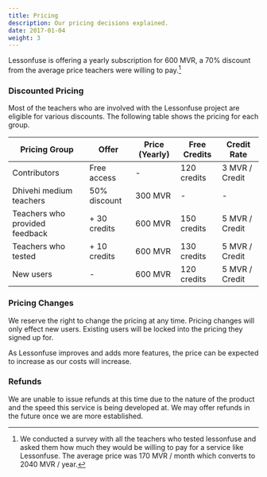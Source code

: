 ```yaml
---
title: Pricing
description: Our pricing decisions explained.
date: 2017-01-04
weight: 3
---
```


Lessonfuse is offering a yearly subscription for 600 MVR, a 70% discount from the average price teachers were willing to pay.[^1]

[^1]: We conducted a survey with all the teachers who tested lessonfuse and asked them how much they would be willing to pay for a service like Lessonfuse. The average price was 170 MVR / month which converts to 2040 MVR / year.

### Discounted Pricing

Most of the teachers who are involved with the Lessonfuse project are eligible for various discounts. The following table shows the pricing for each group.

| Pricing Group                  | Offer        | Price (Yearly) | Free Credits | Credit Rate    |
| ------------------------------ | ------------ | -------------- | ------------ | -------------- |
| Contributors                   | Free access  | -              | 120 credits  | 3 MVR / Credit |
| Dhivehi medium teachers        | 50% discount | 300 MVR        | -            | -              |
| Teachers who provided feedback | + 30 credits | 600 MVR        | 150 credits  | 5 MVR / Credit |
| Teachers who tested            | + 10 credits | 600 MVR        | 130 credits  | 5 MVR / Credit |
| New users                      | -            | 600 MVR        | 120 credits  | 5 MVR / Credit |

### Pricing Changes

We reserve the right to change the pricing at any time. Pricing changes will only effect new users. Existing users will be locked into the pricing they signed up for.

As Lessonfuse improves and adds more features, the price can be expected to increase as our costs will increase.

### Refunds

We are unable to issue refunds at this time due to the nature of the product and the speed this service is being developed at. We may offer refunds in the future once we are more established.
